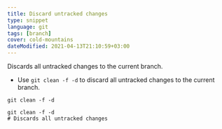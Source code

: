 ```yaml
---
title: Discard untracked changes
type: snippet
language: git
tags: [branch]
cover: cold-mountains
dateModified: 2021-04-13T21:10:59+03:00
---
```


Discards all untracked changes to the current branch.

- Use `git clean -f -d` to discard all untracked changes to the current branch.

```shell
git clean -f -d
```

```shell
git clean -f -d
# Discards all untracked changes
```
